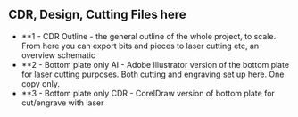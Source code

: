 ## CDR, Design, Cutting Files here

* **1 - CDR Outline - the general outline of the whole project, to scale. From here you can export bits and pieces to laser cutting etc, an overview schematic
* **2 - Bottom plate only AI - Adobe Illustrator version of the bottom plate for laser cutting purposes. Both cutting and engraving set up here. One copy only.
* **3 - Bottom plate only CDR - CorelDraw version of bottom plate for cut/engrave with laser
